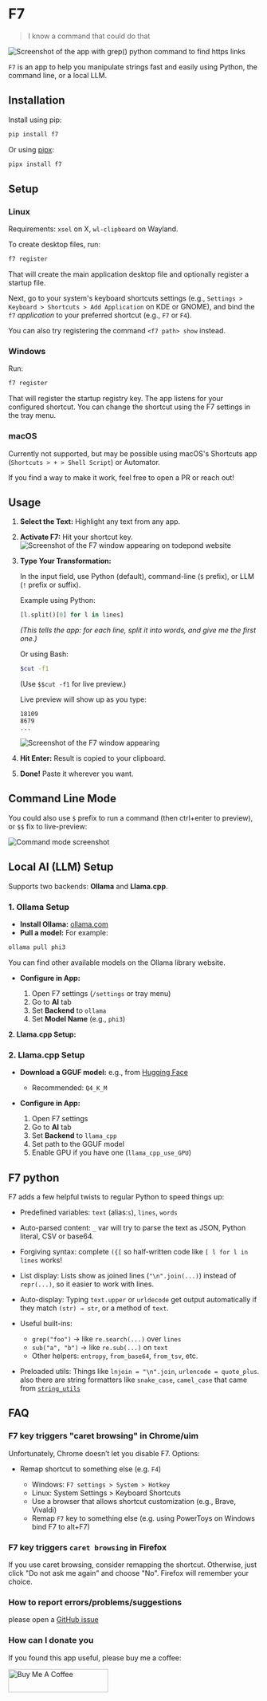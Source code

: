# F7
> I know a command that could do that

![Screenshot of the app with grep() python command to find https links](https://github.com/matan-h/F7/raw/main/screenshots/hyperland-pygrep.png)

`F7` is an app to help you manipulate strings fast and easily using Python, the command line, or a local LLM.

## Installation
Install using pip:
```bash
pip install f7
```

Or using [pipx](https://github.com/pypa/pipx):

```bash
pipx install f7
```

<!-- In the future, maybe GitHub Releases -->

## Setup
### Linux

Requirements: `xsel` on X, `wl-clipboard` on Wayland.

To create desktop files, run:

```bash
f7 register
```

That will create the main application desktop file and optionally register a startup file.

Next, go to your system's keyboard shortcuts settings (e.g., `Settings > Keyboard > Shortcuts > Add Application` on KDE or GNOME), and bind the `f7` *application* to your preferred shortcut (e.g., `F7` or `F4`).

You can also try registering the command `<f7 path> show` instead.

### Windows

Run:

```bash
f7 register
```

That will register the startup registry key. The app listens for your configured shortcut. You can change the shortcut using the F7 settings in the tray menu.

### macOS

Currently not supported, but may be possible using macOS's Shortcuts app (`Shortcuts > + > Shell Script`) or Automator.

If you find a way to make it work, feel free to open a PR or reach out!

## Usage

1. **Select the Text:** Highlight any text from any app.

2. **Activate F7:** Hit your shortcut key.
   ![Screenshot of the F7 window appearing on todepond website](https://github.com/matan-h/F7/raw/main/screenshots/f7-opening.png)

3. **Type Your Transformation:**

   In the input field, use Python (default), command-line (`$` prefix), or LLM (`!` prefix or suffix).

   Example using Python:

   ```python
   [l.split()[0] for l in lines]
   ```

   *(This tells the app: for each line, split it into words, and give me the first one.)*

   Or using Bash:

   ```bash
   $cut -f1
   ```

   (Use `$$cut -f1` for live preview.)

   Live preview will show up as you type:

   ```
   18109
   8679
   ...
   ```

   ![Screenshot of the F7 window appearing](https://github.com/matan-h/F7/raw/main/screenshots/f7-todepond-python.png)

4. **Hit Enter:** Result is copied to your clipboard.

5. **Done!** Paste it wherever you want.

## Command Line Mode

You could also use `$` prefix to run a command (then ctrl+enter to preview), or `$$` fix to live-preview:

![Command mode screenshot](https://github.com/matan-h/F7/raw/main/screenshots/f7-command-mode.png)

## Local AI (LLM) Setup

Supports two backends: **Ollama** and **Llama.cpp**.

### 1. Ollama Setup

* **Install Ollama:** [ollama.com](https://ollama.com/)
* **Pull a model:** For example:

```bash
ollama pull phi3
```

You can find other available models on the Ollama library website.

* **Configure in App:**

  1. Open F7 settings (`/settings` or tray menu)
  2. Go to **AI** tab
  3. Set **Backend** to `ollama`
  4. Set **Model Name** (e.g., `phi3`)

**2. Llama.cpp Setup:**
### 2. Llama.cpp Setup

* **Download a GGUF model:** e.g., from [Hugging Face](https://huggingface.co/TheBloke/Mistral-7B-Instruct-v0.2-GGUF/tree/main)

  * Recommended: `Q4_K_M`

* **Configure in App:**

  1. Open F7 settings
  2. Go to **AI** tab
  3. Set **Backend** to `llama_cpp`
  4. Set path to the GGUF model
  5. Enable GPU if you have one (`llama_cpp_use_GPU`)

## F7 python
F7 adds a few helpful twists to regular Python to speed things up:
* Predefined variables: `text` (alias:`s`), `lines`, `words`
* Auto-parsed content: `_` var will try to parse the text as JSON, Python literal, CSV or base64.

* Forgiving syntax: complete `({[` so half-written code like `[ l for l in lines` works!

- List display: Lists show as joined lines (`"\n".join(...)`) instead of `repr(...)`, so it easier to work with lines.

- Auto-display: Typing `text.upper` or `urldecode` get output automatically if they match `(str) → str`, or a method of `text`.
- Useful built-ins:
  - `grep("foo")` → like `re.search(...)` over `lines`
  - `sub("a", "b")` → like `re.sub(...)` on `text`
  - Other helpers: `entropy`, `from_base64`, `from_tsv`, etc.
- Preloaded utils: Things like `lnjoin = "\n".join`, `urlencode = quote_plus`. also there are string formatters like `snake_case`, `camel_case` that came from [`string_utils`](https://pypi.org/project/python-string-utils)

## FAQ

### F7 key triggers "caret browsing" in Chrome/uim

Unfortunately, Chrome doesn’t let you disable F7. Options:
* Remap shortcut to something else (e.g. `F4`)

  * Windows: `F7 settings > System > Hotkey`
  * Linux: System Settings > Keyboard Shortcuts
  * Use a browser that allows shortcut customization (e.g., Brave, Vivaldi)
  * Remap `F7` key to something else (e.g. using PowerToys on Windows bind F7 to alt+F7)

### F7 key triggers `caret browsing` in Firefox
If you use caret browsing, consider remapping the shortcut. Otherwise, just click "Do not ask me again" and choose "No".
Firefox will remember your choice.

### How to report errors/problems/suggestions

please open a [GitHub issue](https://github.com/matan-h/F7/issues)

### How can I donate you

If you found this app useful, please buy me a coffee:

<a href="https://www.buymeacoffee.com/matanh" target="_blank"><img src="https://cdn.buymeacoffee.com/buttons/default-blue.png" alt="Buy Me A Coffee" height="47" width="200"></a>